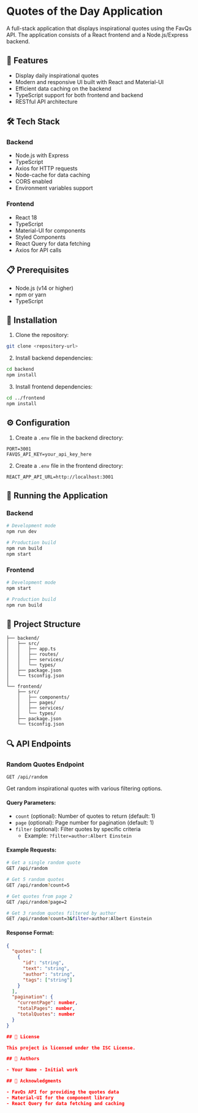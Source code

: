# Quotes of the Day Application

A full-stack application that displays inspirational quotes using the FavQs API. The application consists of a React frontend and a Node.js/Express backend.

## 🚀 Features

- Display daily inspirational quotes
- Modern and responsive UI built with React and Material-UI
- Efficient data caching on the backend
- TypeScript support for both frontend and backend
- RESTful API architecture

## 🛠️ Tech Stack

### Backend
- Node.js with Express
- TypeScript
- Axios for HTTP requests
- Node-cache for data caching
- CORS enabled
- Environment variables support

### Frontend
- React 18
- TypeScript
- Material-UI for components
- Styled Components
- React Query for data fetching
- Axios for API calls

## 📋 Prerequisites

- Node.js (v14 or higher)
- npm or yarn
- TypeScript

## 🔧 Installation

1. Clone the repository:
```bash
git clone <repository-url>
```

2. Install backend dependencies:
```bash
cd backend
npm install
```

3. Install frontend dependencies:
```bash
cd ../frontend
npm install
```

## ⚙️ Configuration

1. Create a `.env` file in the backend directory:
```env
PORT=3001
FAVQS_API_KEY=your_api_key_here
```

2. Create a `.env` file in the frontend directory:
```env
REACT_APP_API_URL=http://localhost:3001
```

## 🚀 Running the Application

### Backend
```bash
# Development mode
npm run dev

# Production build
npm run build
npm start
```

### Frontend
```bash
# Development mode
npm start

# Production build
npm run build
```

## 📁 Project Structure

```
├── backend/
│   ├── src/
│   │   ├── app.ts
│   │   ├── routes/
│   │   ├── services/
│   │   └── types/
│   ├── package.json
│   └── tsconfig.json
│
└── frontend/
    ├── src/
    │   ├── components/
    │   ├── pages/
    │   ├── services/
    │   └── types/
    ├── package.json
    └── tsconfig.json
```

## 🔍 API Endpoints

### Random Quotes Endpoint
`GET /api/random`

Get random inspirational quotes with various filtering options.

#### Query Parameters:
- `count` (optional): Number of quotes to return (default: 1)
- `page` (optional): Page number for pagination (default: 1)
- `filter` (optional): Filter quotes by specific criteria
  - Example: `?filter=author:Albert Einstein`

#### Example Requests:
```bash
# Get a single random quote
GET /api/random

# Get 5 random quotes
GET /api/random?count=5

# Get quotes from page 2
GET /api/random?page=2

# Get 3 random quotes filtered by author
GET /api/random?count=3&filter=author:Albert Einstein
```

#### Response Format:
```json
{
  "quotes": [
    {
      "id": "string",
      "text": "string",
      "author": "string",
      "tags": ["string"]
    }
  ],
  "pagination": {
    "currentPage": number,
    "totalPages": number,
    "totalQuotes": number
  }
}

## 📝 License

This project is licensed under the ISC License.

## 👥 Authors

- Your Name - Initial work

## 🙏 Acknowledgments

- FavQs API for providing the quotes data
- Material-UI for the component library
- React Query for data fetching and caching